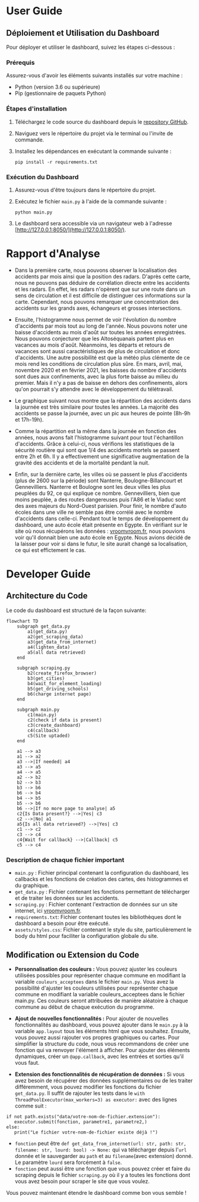 # User Guide

## Déploiement et Utilisation du Dashboard

Pour déployer et utiliser le dashboard, suivez les étapes ci-dessous :

### Prérequis

Assurez-vous d'avoir les éléments suivants installés sur votre machine :

- Python (version 3.6 ou supérieure)
- Pip (gestionnaire de paquets Python)

### Étapes d'installation

1. Téléchargez le code source du dashboard depuis le [repository GitHub](https://github.com/Lucari00/Dashboard.git).

2. Naviguez vers le répertoire du projet via le terminal ou l'invite de commande.

3. Installez les dépendances en exécutant la commande suivante :
   ```
   pip install -r requirements.txt
   ```

### Exécution du Dashboard

1. Assurez-vous d'être toujours dans le répertoire du projet.

2. Exécutez le fichier `main.py` à l'aide de la commande suivante :
   ```
   python main.py
   ```

3. Le dashboard sera accessible via un navigateur web à l'adresse [http://127.0.0.1:8050/](http://127.0.0.1:8050/).

# Rapport d'Analyse

- Dans la première carte, nous pouvons observer la localisation des accidents par mois ainsi que la position des radars. D'après cette carte, nous ne pouvons pas déduire de corrélation directe entre les accidents et les radars. En effet, les radars n'opèrent que sur une route dans un sens de circulation et il est difficile de distinguer ces informations sur la carte.
Cependant, nous pouvons remarquer une concentration des accidents sur les grands axes, échangeurs et grosses intersections.

- Ensuite, l'histogramme nous permet de voir l'évolution du nombre d'accidents par mois tout au long de l'année. Nous pouvons noter une baisse d'accidents au mois d'août sur toutes les années enregistrées. Nous pouvons conjecturer que les Altoséquanais partent plus en vacances au mois d'août. Néanmoins, les départs et retours de vacances sont aussi caractéristiques de plus de circulation et donc d'accidents. Une autre possibilité est que la météo plus clémente de ce mois rend les conditions de circulation plus sûre.
En mars, avril, mai, novembre 2020 et en février 2021, les baisses du nombre d'accidents sont dues aux confinements, avec la plus forte baisse au milieu du premier. Mais il n'y a pas de baisse en dehors des confinements, alors qu'on pourrait s'y attendre avec le développement du télétravail.

- Le graphique suivant nous montre que la répartition des accidents dans la journée est très similaire pour toutes les années. La majorité des accidents se passe la journée, avec un pic aux heures de pointe (8h-9h et 17h-19h).

- Comme la répartition est la même dans la journée en fonction des années, nous avons fait l'histogramme suivant pour tout l'échantillon d'accidents. Grâce à celui-ci, nous vérifions les statistiques de la sécurité routière qui sont que 1/4 des accidents mortels se passent entre 2h et 6h. Il y a effectivement une significative augmentation de la gravité des accidents et de la mortalité pendant la nuit.

- Enfin, sur la dernière carte, les villes où se passent le plus d'accidents (plus de 2600 sur la période) sont Nanterre, Boulogne-Billancourt et Gennevilliers. Nanterre et Boulogne sont les deux villes les plus peuplées du 92, ce qui explique ce nombre. Gennevilliers, bien que moins peuplée, a des routes dangereuses puis l'A86 et le Viaduc sont des axes majeurs du Nord-Ouest parisien. Pour finir, le nombre d'auto écoles dans une ville ne semble pas être corrélé avec le nombre d'accidents dans celle-ci.
Pendant tout le temps de développement du dashboard, une auto école était présente en Egypte. En vérifiant sur le site où nous récupérons les données : [vroomvroom.fr](https://www.vroomvroom.fr/auto-ecoles/hauts-de-seine/asnieres-sur-seine), nous pouvions voir qu'il donnait bien une auto école en Egypte. Nous avions décidé de la laisser pour voir si dans le futur, le site aurait changé sa localisation, ce qui est effictement le cas.

# Developer Guide

## Architecture du Code

Le code du dashboard est structuré de la façon suivante:

```mermaid
flowchart TD
    subgraph get_data.py
        a1(get_data.py)
        a2(get_scraping_data)
        a3(get_data_from_internet)
        a4(lighten_data)
        a5(all data retrieved)
    end

    subgraph scraping.py
        b2(create_firefox_browser)
        b3(get_cities)
        b4(wait_for_element_loading)
        b5(get_driving_schools)
        b6(charge internet page)
    end

    subgraph main.py
        c1(main.py)
        c2(check if data is present)
        c3(create_dashboard)
        c4(callback)
        c5(Site uptaded)
    end

    a1 --> a3
    a1 --> a2
    a3 -->|If needed| a4
    a3 --> a5
    a4 --> a5
    a2 --> b2
    b2 --> b3
    b3 --> b6
    b6 --> b4
    b4 --> b5
    b5 --> b6
    b6 -->|If no more page to analyse| a5
    c2{Is Data present?} -->|Yes| c3
    c2 -->|No| a1
    a5{Is all data retrieved?} -->|Yes| c3
    c1 --> c2
    c3 --> c4
    c4{Wait for callback} -->|Callback| c5
    c5 --> c4
```

### Description de chaque fichier important

- `main.py` : Fichier principal contenant la configuration du dashboard, les callbacks et les fonctions de création des cartes, des histogrammes et du graphique.
- `get_data.py` : Fichier contenant les fonctions permettant de télécharger et de traiter les données sur les accidents.
- `scraping.py` : Fichier contenant l'extraction de données sur un site internet, ici [vroomvroom.fr](https://www.vroomvroom.fr/auto-ecoles/hauts-de-seine/).
- `requirements.txt`: Fichier contenant toutes les bibliothèques dont le dashboard a besoin pour être exécuté.
- `assets/styles.css`: Fichier contenant le style du site, particulièrement le body du html pour faciliter la configuration globale du site.

## Modification ou Extension du Code

- **Personnalisation des couleurs :** Vous pouvez ajuster les couleurs utilisées possibles pour représenter chaque commune en modifiant la variable `couleurs_acceptees` dans le fichier `main.py`. Vous avez la possibilité d'ajuster les couleurs utilisées pour représenter chaque commune en modifiant la variable couleurs_acceptees dans le fichier main.py. Ces couleurs seront attribuées de manière aléatoire à chaque commune au début de chaque exécution du programme.

- **Ajout de nouvelles fonctionnalités :** Pour ajouter de nouvelles fonctionnalités au dashboard, vous pouvez ajouter dans le `main.py` à la variable `app.layout` tous les éléments html que vous souhaitez. Ensuite, vous pouvez aussi rajouter vos propres graphiques ou cartes. Pour simplifier la structure du code, nous vous recommandons de créer une fonction qui va renvoyer l'élément à afficher. Pour ajouter des éléments dynamiques, créer un `@app.callback`, avec les entrées et sorties qu'il vous faut.

- **Extension des fonctionnalités de récupération de données :** Si vous avez besoin de récupérer des données supplémentaires ou de les traiter différemment, vous pouvez modifier les fonctions du fichier `get_data.py`. Il suffit de rajouter les tests dans le
`with ThreadPoolExecutor(max_workers=3) as executor:` avec des lignes comme suit : 
```
if not path.exists("data/votre-nom-de-fichier.extension"):
   executor.submit(fonction, parametre1, parametre2,)
else:
   print("Le fichier votre-nom-de-fichier existe déjà !")
```
* `fonction` peut être `def get_data_from_internet(url: str, path: str, filename: str, lourd: bool) -> None:` qui va télécharger depuis l'`url` donnée et le sauvegarder au `path` et au `filename`(avec extension) donné. Le paramètre `lourd` sera forcément à `false`.
* `fonction` peut aussi être une fonction que vous pouvez créer et faire du scraping depuis le fichier `scraping.py` où il y a toutes les fonctions dont vous avez besoin pour scraper le site que vous voulez.

Vous pouvez maintenant étendre le dashboard comme bon vous semble !

